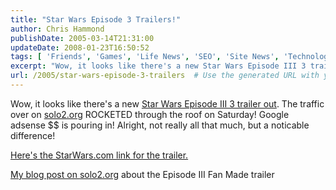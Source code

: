 ```yaml
---
title: "Star Wars Episode 3 Trailers!"
author: Chris Hammond
publishDate: 2005-03-14T21:31:00
updateDate: 2008-01-23T16:50:52
tags: [ 'Friends', 'Games', 'Life News', 'SEO', 'Site News', 'Technology' ]
excerpt: "Wow, it looks like there's a new Star Wars Episode III 3 trailer out. The traffic over on solo2.org ROCKETED through the roof on Saturday! Google adsense $$ is pouring in! Alright, not really all that much, but a noticable difference! Here's the StarWars.com link for the trailer. My blog post on solo2.org about the Episode III Fan Made..."
url: /2005/star-wars-episode-3-trailers  # Use the generated URL with year
---
```

<P>Wow, it looks like there's a new <A href="https://www.solo2.org/blogs/christoc/archive/2004/11/05/795.aspx">Star Wars Episode III 3 trailer out</A>. The traffic over on <a title="the ultimate autocross web site" href="https://www.solo2.org/" target="_blank">solo2.org</a> ROCKETED through the roof on Saturday! Google adsense $$ is pouring in! Alright, not really all that much, but a noticable difference!</P> <P><A href="https://movies.channel.aol.com/feature/starwars/trailer.adp?type=lrg">Here's the StarWars.com link for the trailer.</A></P> <P><A href="https://www.solo2.org/blogs/christoc/archive/2004/11/05/795.aspx">My blog post on <a title="the ultimate autocross web site" href="https://www.solo2.org/" target="_blank">solo2.org</a> about the Episode III Fan Made trailer</A></P>
